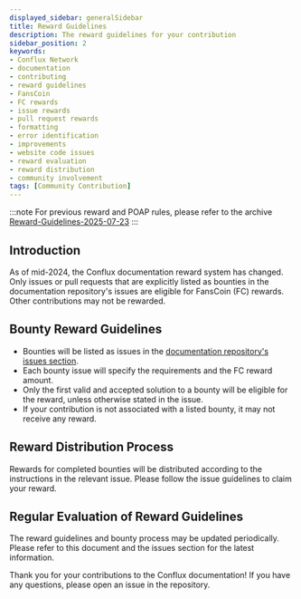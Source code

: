 ```yaml
---
displayed_sidebar: generalSidebar
title: Reward Guidelines
description: The reward guidelines for your contribution
sidebar_position: 2
keywords: 
- Conflux Network
- documentation
- contributing
- reward guidelines
- FansCoin
- FC rewards
- issue rewards
- pull request rewards
- formatting
- error identification
- improvements
- website code issues
- reward evaluation
- reward distribution
- community involvement
tags: [Community Contribution]
---
```


:::note
For previous reward and POAP rules, please refer to the archive [Reward-Guidelines-2025-07-23](https://conflux-documentation-git-archive-17ba13-conflux-documentation.vercel.app/docs/general/CONTRIBUTING/reward-guidelines)
:::

## Introduction

As of mid-2024, the Conflux documentation reward system has changed. Only issues or pull requests that are explicitly listed as bounties in the documentation repository's issues are eligible for FansCoin (FC) rewards. Other contributions may not be rewarded.

## Bounty Reward Guidelines

- Bounties will be listed as issues in the [documentation repository's issues section](https://github.com/Conflux-Chain/conflux-documentation/issues).
- Each bounty issue will specify the requirements and the FC reward amount.
- Only the first valid and accepted solution to a bounty will be eligible for the reward, unless otherwise stated in the issue.
- If your contribution is not associated with a listed bounty, it may not receive any reward.

## Reward Distribution Process

Rewards for completed bounties will be distributed according to the instructions in the relevant issue. Please follow the issue guidelines to claim your reward.

## Regular Evaluation of Reward Guidelines

The reward guidelines and bounty process may be updated periodically. Please refer to this document and the issues section for the latest information.

Thank you for your contributions to the Conflux documentation! If you have any questions, please open an issue in the repository.
